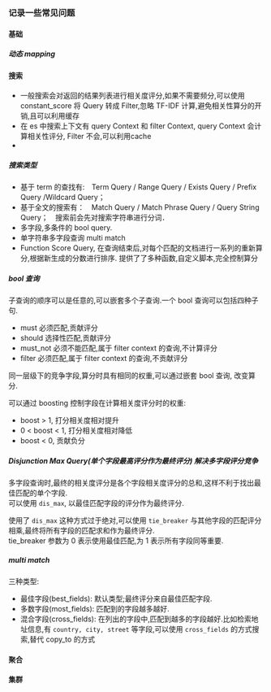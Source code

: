 ### 记录一些常见问题

#### 基础

##### 动态 mapping

#### 搜索
- 一般搜索会对返回的结果列表进行相关度评分,如果不需要频分,可以使用 constant_score 将 Query 转成 Filter,忽略 TF-IDF 计算,避免相关性算分的开销,且可以利用缓存
- 在 es 中搜索上下文有 query Context 和 filter Context, query Context 会计算相关性评分, Filter 不会,可以利用cache
-

##### 搜索类型
- 基于 term 的查找有:　Term Query / Range Query / Exists Query / Prefix Query /Wildcard Query；
- 基于全文的搜索有：　Match Query / Match Phrase Query / Query String Query；　搜索前会先对搜索字符串进行分词．
- 多字段,多条件的 bool query.
- 单字符串多字段查询 multi match
- Function Score Query, 在查询结束后,对每个匹配的文档进行一系列的重新算分,根据新生成的分数进行排序. 提供了了多种函数,自定义脚本,完全控制算分
 
##### bool 查询
子查询的顺序可以是任意的,可以嵌套多个子查询.一个 bool 查询可以包括四种子句.  
- must 必须匹配,贡献评分
- should 选择性匹配,贡献评分
- must_not 必须不能匹配,属于 filter context 的查询,不计算评分
- filter 必须匹配,属于 filter context 的查询,不贡献评分

同一层级下的竞争字段,算分时具有相同的权重,可以通过嵌套 bool 查询, 改变算分.  

可以通过 boosting 控制字段在计算相关度评分时的权重: 
- boost > 1, 打分相关度相对提升
- 0 < boost < 1, 打分相关度相对降低
- boost < 0, 贡献负分

##### Disjunction Max Query(单个字段最高评分作为最终评分) 解决多字段评分竞争
多字段查询时,最终的相关度评分是各个字段相关度评分的总和,这样不利于找出最佳匹配的单个字段.  
可以使用 `dis_max`, 以最佳匹配字段的评分作为最终评分.  

使用了 `dis_max` 这种方式过于绝对,可以使用 `tie_breaker` 与其他字段的匹配评分相乘,最终将所有字段的匹配求和作为最终评分.  
tie_breaker 参数为 0 表示使用最佳匹配,为 1 表示所有字段同等重要.

##### multi match
三种类型: 
- 最佳字段(best_fields): 默认类型;最终评分来自最佳匹配字段.
- 多数字段(most_fields): 匹配到的字段越多越好.
- 混合字段(cross_fields): 在列出的字段中,匹配到越多的字段越好.比如检索地址信息,有 `country, city, street` 等字段,可以使用 `cross_fields` 的方式搜索,替代 copy_to 的方式 

#### 聚合


#### 集群
